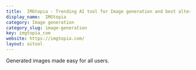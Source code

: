 ```yaml
---
title:  IMGtopia - Trending AI tool for Image generation and best alternatives
display_name:  IMGtopia
category: Image generation
category_slug: image-generation
key: imgtopia_com
website: https://imgtopia.com/
layout: aitool
---
```


Generated images made easy for all users.
